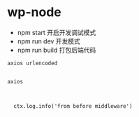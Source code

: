 # wp-node

- npm start 开启开发调试模式
- npm run dev 开发模式
- npm run build 打包后端代码


```
axios urlencoded


```

```
axios 



```

```
  ctx.log.info('from before middleware')

```
